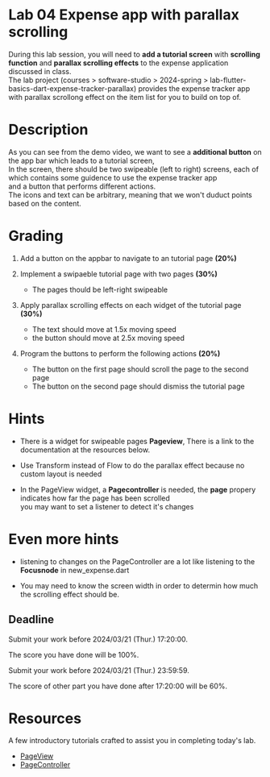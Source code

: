 # Lab 04 Expense app with parallax scrolling

During this lab session, you will need to **add a tutorial screen** with **scrolling function** and **parallax scrolling effects** to the expense application discussed in class.  
The lab project (courses > software-studio > 2024-spring > lab-flutter-basics-dart-expense-tracker-parallax) provides the expense tracker app with parallax scrollong effect on the item list for you to build on top of.

# Description
As you can see from the demo video, we want to see a **additional button** on the app bar which leads to a tutorial screen,  
In the screen, there should be two swipeable (left to right) screens, each of which contains some guidence to use the expense tracker app  
and a button that performs different actions.  
The icons and text can be arbitrary, meaning that we won't duduct points based on the content. 

# Grading
1. Add a button on the appbar to navigate to an tutorial page **(20%)**  
  

2. Implement a swipaeble tutorial page with two pages **(30%)**
    - The pages thould be left-right swipeable


3. Apply parallax scrolling effects on each widget of the tutorial page **(30%)**
    - The text should move at 1.5x moving speed
    - the button should move at 2.5x moving speed


4. Program the buttons to perform the following actions **(20%)**
    - The button on the first page should scroll the page to the second page
    - The button on the second page should dismiss the tutorial page 


# Hints
- There is a widget for swipeable pages  **Pageview**, There is a link to the documentation at the resources below.  

- Use Transform instead of Flow to do the parallax effect because no custom layout is needed
- In the PageView widget, a **Pagecontroller** is needed, the **page** propery indicates how far the page has been scrolled  
  you may want to set a listener to detect it's changes

# Even more hints
- listening to changes on the PageController are a lot like listening to the **Focusnode** in new_expense.dart  

- You may need to know the screen width in order to determin how much the scrolling effect should be.    



## Deadline
Submit your work before 2024/03/21 (Thur.) 17:20:00.

The score you have done will be 100%.

Submit your work before 2024/03/21 (Thur.) 23:59:59.

The score of other part you have done after 17:20:00 will be 60%.

# Resources

A few introductory tutorials crafted to assist you in completing today's lab.

- [PageView](https://api.flutter.dev/flutter/widgets/PageView-class.html)
- [PageController](https://api.flutter.dev/flutter/painting/TextStyle-class.html)

